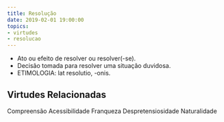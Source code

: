 ```yaml
---
title: Resolução
date: 2019-02-01 19:00:00
topics: 
- virtudes
- resolucao
---
```


* Ato ou efeito de resolver ou resolver(-se).
* Decisão tomada para resolver uma situação duvidosa.
* ETIMOLOGIA: lat resolutio, -onis. 

## Virtudes Relacionadas
Compreensão
Acessibilidade
Franqueza
Despretensiosidade
Naturalidade

